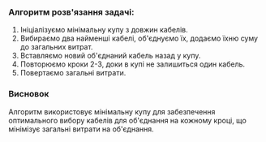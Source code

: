 

### Алгоритм розв'язання задачі:

1. Ініціалізуємо мінімальну купу з довжин кабелів.
2. Вибираємо два найменші кабелі, об'єднуємо їх, додаємо їхню суму до загальних витрат.
3. Вставляємо новий об'єднаний кабель назад у купу.
4. Повторюємо кроки 2-3, доки в купі не залишиться один кабель.
5. Повертаємо загальні витрати.

### Висновок
Алгоритм використовує мінімальну купу для забезпечення оптимального вибору кабелів для об'єднання на кожному кроці, що мінімізує загальні витрати на об'єднання. 
